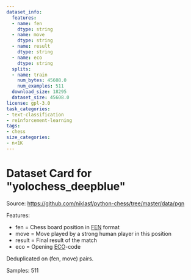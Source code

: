 ```yaml
---
dataset_info:
  features:
  - name: fen
    dtype: string
  - name: move
    dtype: string
  - name: result
    dtype: string
  - name: eco
    dtype: string
  splits:
  - name: train
    num_bytes: 45608.0
    num_examples: 511
  download_size: 18295
  dataset_size: 45608.0
license: gpl-3.0
task_categories:
- text-classification
- reinforcement-learning
tags:
- chess
size_categories:
- n<1K
---
```

# Dataset Card for "yolochess_deepblue"

Source: https://github.com/niklasf/python-chess/tree/master/data/pgn 

Features:
- fen = Chess board position in [FEN](https://en.wikipedia.org/wiki/Forsyth%E2%80%93Edwards_Notation) format
- move = Move played by a strong human player in this position
- result = Final result of the match
- eco = Opening [ECO](https://en.wikipedia.org/wiki/Encyclopaedia_of_Chess_Openings)-code
  
Deduplicated on (fen, move) pairs.  
  
Samples: 511